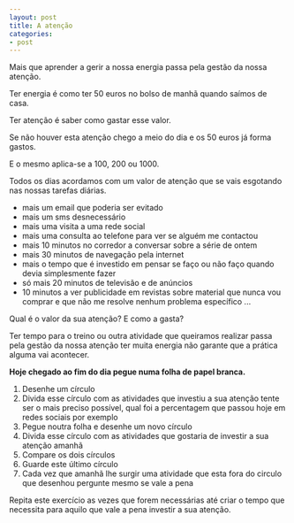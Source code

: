 ```yaml
---
layout: post
title: A atenção 
categories:
- post
---
```

Mais que aprender a gerir a nossa energia passa pela gestão da nossa atenção. 

Ter energia é como ter 50 euros no bolso de manhã quando saímos de casa.

Ter atenção é saber como gastar esse valor. 

Se não houver esta atenção chego a meio do dia e os 50 euros já forma gastos. 

E o mesmo aplica-se a 100, 200 ou 1000.

Todos os dias acordamos com um valor de atenção que se vais esgotando nas nossas tarefas diárias. 
+  mais um email que poderia ser evitado
+  mais um sms desnecessário
+  mais uma visita a uma rede social
+  mais uma consulta ao telefone para ver se alguém me contactou
+  mais 10 minutos no corredor a conversar sobre a série de ontem
+  mais 30 minutos de navegação pela internet 
+  mais o tempo que é investido em pensar se faço ou não faço quando devia simplesmente fazer
+  só mais 20 minutos de televisão e de anúncios
+  10 minutos a ver publicidade em revistas sobre material que nunca vou comprar e que não me resolve nenhum problema específico 
...

Qual é o valor da sua atenção? E como a gasta?

Ter tempo para o treino ou outra atividade que queiramos realizar passa pela gestão da nossa atenção ter muita energia não garante que a prática alguma vai acontecer.

**Hoje chegado ao fim do dia pegue numa folha de papel branca.**
1. Desenhe um círculo
2. Divida esse círculo com as atividades que investiu a sua atenção tente ser o mais preciso possível, qual foi a percentagem que passou hoje em redes sociais por exemplo 
3. Pegue noutra folha e desenhe um novo círculo
4. Divida esse círculo com as atividades que gostaria de investir a sua atenção amanhã
5. Compare os dois círculos
6. Guarde este último círculo 
7. Cada vez que amanhã lhe surgir uma atividade que esta fora do circulo que desenhou pergunte mesmo se vale a pena

Repita este exercício as vezes que forem necessárias até criar o tempo que necessita para aquilo que vale a pena investir a sua atenção. 
